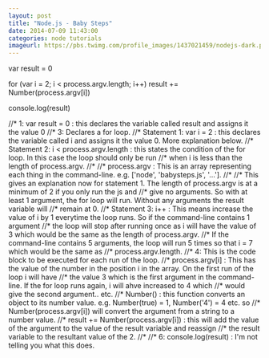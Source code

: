 ```yaml
---
layout: post
title: "Node.js - Baby Steps"
date: 2014-07-09 11:43:00
categories: node tutorials
imageurl: https://pbs.twimg.com/profile_images/1437021459/nodejs-dark.png
---
```

var result = 0

for (var i = 2; i < process.argv.length; i++)
  result += Number(process.argv[i])

console.log(result)

//* 1: var result = 0 : this declares the variable called result and assigns it the value 0 
//* 3: Declares a for loop.
//*   Statement 1: var i = 2 : this declares the variable called i and assigns it the value 0. More explanation below.
//*   Statement 2: i < process.argv.length : this states the condition of the for loop. In this case the loop should only be run 
//*     when i is less than the length of process.argv.
//*
//*     process.argv : This is an array representing each thing in the command-line. e.g. ['node', 'babysteps.js', '...'].
//*
//*     This gives an explanation now for statement 1. The length of process.argv is at a minimum of 2 if you only run the js and //*     give no arguments. So with at least 1 argument, the for loop will run. Without any arguments the result variable will
//*     remain at 0.
//*   Statement 3: i++ : This means increase the value of i by 1 everytime the loop runs. So if the command-line contains 1 argument
//*     the loop will stop after running once as i will have the value of 3 which would be the same as the length of process.argv. //*     If the command-line contains 5 arguments, the loop will run 5 times so that i = 7 which would be the same as
//*     process.argv.length.
//* 4: This is the code block to be executed for each run of the loop. 
//*   process.argv[i] : This has the value of the number in the position i in the array. On the first run of the loop i will have
//*     the value 3 which is the first argument in the command-line. If the for loop runs again, i will ahve increased to 4 which
//*     would give the second argument.. etc.
//*   Number() : this function converts an object to its number value. e.g. Number(true) = 1, Number('4') = 4 etc. so 
//*     Number(process.argv[i]) will convert the argument from a string to a number value.
//*   result += Number(process.argv[i]) : this will add the value of the argument to the value of the result variable and reassign
//*     the result variable to the resultant value of the 2.
//* 
//* 6: console.log(result) : I'm not telling you what this does. 